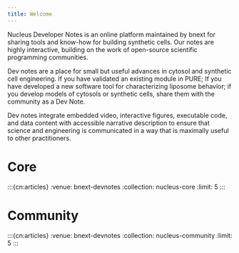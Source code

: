 ```yaml
---
title: Welcome
---
```


Nucleus Developer Notes is an online platform maintained by bnext for sharing tools and know-how for building synthetic cells. Our notes are highly interactive, building on the work of open-source scientific programming communities.

Dev notes are a place for small but useful advances in cytosol and synthetic cell engineering. If you have validated an existing module in PURE; If you have developed a new software tool for characterizing liposome behavior; if you develop models of cytosols or synthetic cells,  share them with the community as a Dev Note. 

Dev notes integrate embedded video, interactive figures, executable code, and data content with accessible narrative description to ensure that science and engineering is communicated in a way that is maximally useful to other practitioners. 

# Core

:::{cn:articles}
:venue: bnext-devnotes
:collection: nucleus-core
:limit: 5
:::

# Community

:::{cn:articles}
:venue: bnext-devnotes
:collection: nucleus-community
:limit: 5
:::


